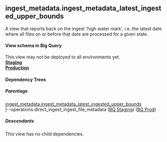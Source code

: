 ## ingest_metadata.ingest_metadata_latest_ingested_upper_bounds
A view that reports back on the ingest
 'high water mark', i.e. the latest date where all files on or before that date are
  processed for a given state.

#### View schema in Big Query
This view may not be deployed to all environments yet.<br/>
[**Staging**](https://console.cloud.google.com/bigquery?pli=1&p=recidiviz-staging&page=table&project=recidiviz-staging&d=ingest_metadata&t=ingest_metadata_latest_ingested_upper_bounds)
<br/>
[**Production**](https://console.cloud.google.com/bigquery?pli=1&p=recidiviz-123&page=table&project=recidiviz-123&d=ingest_metadata&t=ingest_metadata_latest_ingested_upper_bounds)
<br/>

#### Dependency Trees

##### Parentage
[ingest_metadata.ingest_metadata_latest_ingested_upper_bounds](../ingest_metadata/ingest_metadata_latest_ingested_upper_bounds.md) <br/>
|--operations.direct_ingest_ingest_file_metadata ([BQ Staging](https://console.cloud.google.com/bigquery?pli=1&p=recidiviz-staging&page=table&project=recidiviz-staging&d=operations&t=direct_ingest_ingest_file_metadata)) ([BQ Prod](https://console.cloud.google.com/bigquery?pli=1&p=recidiviz-123&page=table&project=recidiviz-123&d=operations&t=direct_ingest_ingest_file_metadata)) <br/>


##### Descendants
This view has no child dependencies.
